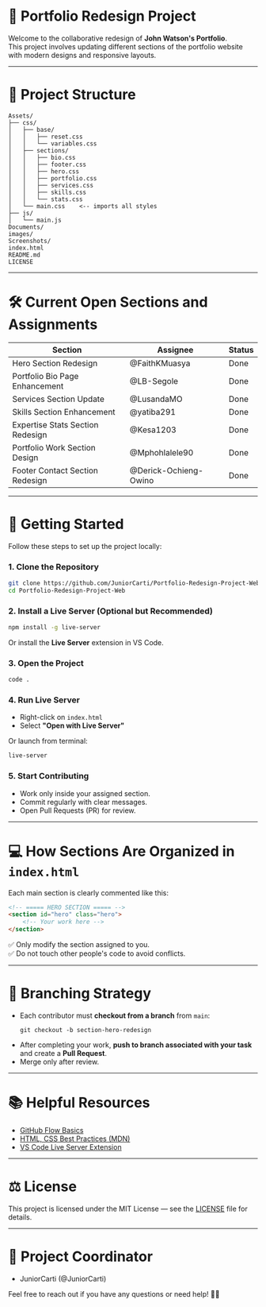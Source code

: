 # 🎨 Portfolio Redesign Project

Welcome to the collaborative redesign of **John Watson's Portfolio**.  
This project involves updating different sections of the portfolio website with modern designs and responsive layouts.

---

# 📂 Project Structure

```
Assets/
├── css/
│   ├── base/
│   │   ├── reset.css
│   │   └── variables.css
│   ├── sections/
│   │   ├── bio.css
│   │   ├── footer.css
│   │   ├── hero.css
│   │   ├── portfolio.css
│   │   ├── services.css
│   │   ├── skills.css
│   │   └── stats.css
│   └── main.css    <-- imports all styles
├── js/
│   └── main.js
Documents/
images/
Screenshots/
index.html
README.md
LICENSE
```

---

# 🛠️ Current Open Sections and Assignments

| Section                        | Assignee               | Status |
|---------------------------------|-------------------------|--------|
| Hero Section Redesign           | @FaithKMuasya           | Done   |
| Portfolio Bio Page Enhancement  | @LB-Segole              | Done   |
| Services Section Update         | @LusandaMO              | Done   |
| Skills Section Enhancement      | @yatiba291              | Done  |
| Expertise Stats Section Redesign| @Kesa1203               | Done  |
| Portfolio Work Section Design   | @Mphohlalele90          | Done   |
| Footer Contact Section Redesign | @Derick-Ochieng-Owino   | Done  |

---

# 🚀 Getting Started

Follow these steps to set up the project locally:

### 1. Clone the Repository
```bash
git clone https://github.com/JuniorCarti/Portfolio-Redesign-Project-Web.git
cd Portfolio-Redesign-Project-Web
```

### 2. Install a Live Server (Optional but Recommended)
```bash
npm install -g live-server
```

Or install the **Live Server** extension in VS Code.

### 3. Open the Project
```bash
code .
```

### 4. Run Live Server
- Right-click on `index.html`
- Select **"Open with Live Server"**

Or launch from terminal:

```bash
live-server
```

### 5. Start Contributing
- Work only inside your assigned section.
- Commit regularly with clear messages.
- Open Pull Requests (PR) for review.

---

# 💻 How Sections Are Organized in `index.html`

Each main section is clearly commented like this:

```html
<!-- ===== HERO SECTION ===== -->
<section id="hero" class="hero">
    <!-- Your work here -->
</section>
```

✅ Only modify the section assigned to you.  
✅ Do not touch other people's code to avoid conflicts.

---

# 🔀 Branching Strategy

- Each contributor must **checkout from a branch** from `main`:
  ```
  git checkout -b section-hero-redesign
  ```
- After completing your work, **push to branch associated with your task** and create a **Pull Request**.
- Merge only after review.

---

# 📚 Helpful Resources

- [GitHub Flow Basics](https://guides.github.com/introduction/flow/)
- [HTML, CSS Best Practices (MDN)](https://developer.mozilla.org/en-US/)
- [VS Code Live Server Extension](https://marketplace.visualstudio.com/items?itemName=ritwickdey.LiveServer)

---

# ⚖️ License

This project is licensed under the MIT License — see the [LICENSE](LICENSE) file for details.

---

# 📣 Project Coordinator

- JuniorCarti (@JuniorCarti)

Feel free to reach out if you have any questions or need help! 🚀✨


